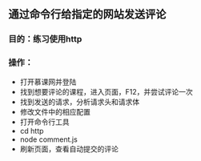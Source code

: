 ## 通过命令行给指定的网站发送评论

### 目的：练习使用http

### 操作：

* 打开慕课网并登陆
* 找到想要评论的课程，进入页面，F12，并尝试评论一次
* 找到发送的请求，分析请求头和请求体
* 修改文件中的相应配置
* 打开命令行工具
* cd http
* node comment.js
* 刷新页面，查看自动提交的评论